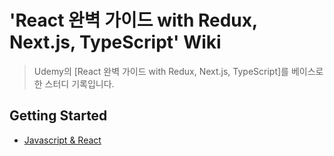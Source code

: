 # 'React 완벽 가이드 with Redux, Next.js, TypeScript' Wiki

> Udemy의 [React 완벽 가이드 with Redux, Next.js, TypeScript]를 베이스로 한 스터디 기록입니다.

## Getting Started

- [Javascript & React](https://github.com/ichbinmin2/udemy-react-ts-redux-nextjs-study/blob/main/section-01/section01.md)
